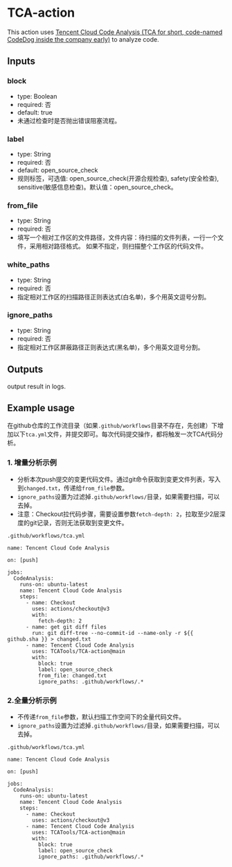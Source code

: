 # TCA-action

This action uses [Tencent Cloud Code Analysis (TCA for short, code-named CodeDog inside the company early)](https://github.com/Tencent/CodeAnalysis) to analyze code.

## Inputs

### block
- type: Boolean
- required: 否
- default: true
- 未通过检查时是否抛出错误阻塞流程。

### label
- type: String
- required: 否
- default: open_source_check
- 规则标签，可选值: open_source_check(开源合规检查), safety(安全检查), sensitive(敏感信息检查)。默认值：open_source_check。

### from_file
- type: String
- required: 否
- 填写一个相对工作区的文件路径，文件内容：待扫描的文件列表，一行一个文件，采用相对路径格式。
如果不指定，则扫描整个工作区的代码文件。

### white_paths
- type: String
- required: 否
- 指定相对工作区的扫描路径正则表达式(白名单)，多个用英文逗号分割。

### ignore_paths
- type: String
- required: 否
- 指定相对工作区屏蔽路径正则表达式(黑名单)，多个用英文逗号分割。

## Outputs

output result in logs.



## Example usage
在github仓库的工作流目录（如果`.github/workflows`目录不存在，先创建）下增加以下`tca.yml`文件，并提交即可。每次代码提交操作，都将触发一次TCA代码分析。

### 1. 增量分析示例

- 分析本次push提交的变更代码文件。通过git命令获取到变更文件列表，写入到`changed.txt`，传递给`from_file`参数。
- `ignore_paths`设置为过滤掉`.github/workflows/`目录，如果需要扫描，可以去掉。
- 注意：Checkout拉代码步骤，需要设置参数`fetch-depth: 2`，拉取至少2层深度的git记录，否则无法获取到变更文件。

`.github/workflows/tca.yml`
```
name: Tencent Cloud Code Analysis

on: [push]

jobs:
  CodeAnalysis:
    runs-on: ubuntu-latest
    name: Tencent Cloud Code Analysis
    steps:
      - name: Checkout
        uses: actions/checkout@v3
        with:
          fetch-depth: 2
      - name: get git diff files
        run: git diff-tree --no-commit-id --name-only -r ${{ github.sha }} > changed.txt
      - name: Tencent Cloud Code Analysis
        uses: TCATools/TCA-action@main
        with:
          block: true
          label: open_source_check
          from_file: changed.txt
          ignore_paths: .github/workflows/.*
```

### 2.全量分析示例

- 不传递`from_file`参数，默认扫描工作空间下的全量代码文件。
- `ignore_paths`设置为过滤掉`.github/workflows/`目录，如果需要扫描，可以去掉。

`.github/workflows/tca.yml`
```
name: Tencent Cloud Code Analysis

on: [push]

jobs:
  CodeAnalysis:
    runs-on: ubuntu-latest
    name: Tencent Cloud Code Analysis
    steps:
      - name: Checkout
        uses: actions/checkout@v3
      - name: Tencent Cloud Code Analysis
        uses: TCATools/TCA-action@main
        with:
          block: true
          label: open_source_check
          ignore_paths: .github/workflows/.*
```